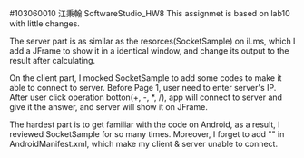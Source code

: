 #103060010 江秉翰 SoftwareStudio_HW8 
This assignmet is based on lab10 with little changes. 

The server part is as similar as the resorces(SocketSample) on iLms, which I add a JFrame to show it in a identical window, and change its output to the result after calculating.

On the client part, I mocked SocketSample to add some codes to make it able to connect to server. Before Page 1, user need to enter server's IP. After user click operation botton(+, -, *, /), app will connect to server and give it the answer, and server will show it on JFrame.

The hardest part is to get familiar with the code on Android, as a result, I reviewed SocketSample for so many times. Moreover, I forget to add "<uses-permission android:name="android.permission.INTERNET"/>" in AndroidManifest.xml, which make my client & server unable to connect.

